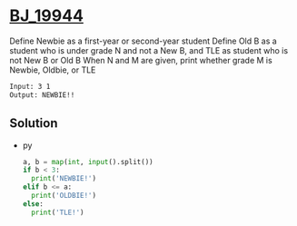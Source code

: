 # [BJ_19944](https://acmicpc.net/problem/19944)

Define Newbie as a first-year or second-year student
Define Old B as a student who is under grade N and not a New B, and TLE as student who is not New B or Old B
When N and M are given, print whether grade M is Newbie, Oldbie, or TLE

```txt
Input: 3 1
Output: NEWBIE!!
```

## Solution

* py

  ```py
  a, b = map(int, input().split())
  if b < 3:
    print('NEWBIE!')
  elif b <= a:
    print('OLDBIE!')
  else:
    print('TLE!')
  ```
